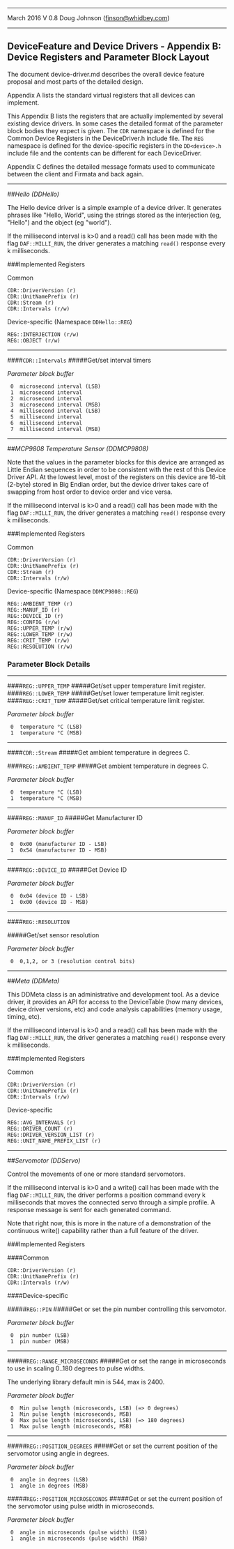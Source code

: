 
----------
March 2016 V 0.8  Doug Johnson (finson@whidbey.com) 

----------

## DeviceFeature and Device Drivers - Appendix B: Device Registers and Parameter Block Layout

The document device-driver.md describes the overall device feature proposal and most parts of the detailed design.  

Appendix A lists the standard virtual registers that all devices can implement.

This Appendix B lists the registers that are actually implemented by several existing device drivers.  In some cases the detailed format of the parameter block bodies they expect is given.  The `CDR` namespace is defined for the Common Device Registers in the DeviceDriver.h include file.  The `REG` namespace is defined for the device-specific registers in the `DD<device>.h` include file and the contents can be different for each DeviceDriver.

Appendix C defines the detailed message formats used to communicate between the client and Firmata and back again.

---
##*Hello (DDHello)*

The Hello device driver is a simple example of a device driver.  It generates phrases like "Hello, World", using the strings stored as the interjection (eg, "Hello") and the object (eg "world").  

If the millisecond interval is k\>0 and a read() call has been made with the flag `DAF::MILLI_RUN`, the driver generates a matching `read()` response every k milliseconds.  

###Implemented Registers

Common

    CDR::DriverVersion (r)
    CDR::UnitNamePrefix (r)
    CDR::Stream (r)
    CDR::Intervals (r/w)

Device-specific (Namespace `DDHello::REG`)

    REG::INTERJECTION (r/w)
    REG::OBJECT (r/w)

---
####`CDR::Intervals`
#####Get/set interval timers

*Parameter block buffer*

     0  microsecond interval (LSB)
     1  microsecond interval
     2  microsecond interval
     3  microsecond interval (MSB)
     4  millisecond interval (LSB)
     5  millisecond interval
     6  millisecond interval
     7  millisecond interval (MSB)

---
##*MCP9808 Temperature Sensor (DDMCP9808)*

Note that the values in the parameter blocks for this device are arranged as Little Endian sequences in order to be consistent with the rest of this Device Driver API.  At the lowest level, most of the registers on this device are 16-bit (2-byte) stored in Big Endian order, but the device driver takes care of swapping from host order to device order and vice versa.

If the millisecond interval is k\>0 and a read() call has been made with the flag `DAF::MILLI_RUN`, the driver generates a matching `read()` response every k milliseconds.  

###Implemented Registers

Common

    CDR::DriverVersion (r)
    CDR::UnitNamePrefix (r)
    CDR::Stream (r)
    CDR::Intervals (r/w)

Device-specific (Namespace `DDMCP9808::REG`)

    REG::AMBIENT_TEMP (r)
    REG::MANUF_ID (r)
    REG::DEVICE_ID (r)
    REG::CONFIG (r/w)
    REG::UPPER_TEMP (r/w)
    REG::LOWER_TEMP (r/w)
    REG::CRIT_TEMP (r/w)
    REG::RESOLUTION (r/w)

### Parameter Block Details

---
####`REG::UPPER_TEMP`
#####Get/set upper temperature limit register.
####`REG::LOWER_TEMP`
#####Get/set lower temperature limit register.
####`REG::CRIT_TEMP`
#####Get/set critical temperature limit register.

*Parameter block buffer*

     0  temperature °C (LSB)
     1  temperature °C (MSB)

---
####`CDR::Stream`
#####Get ambient temperature in degrees C.

####`REG::AMBIENT_TEMP`
#####Get ambient temperature in degrees C.

*Parameter block buffer*

     0  temperature °C (LSB)
     1  temperature °C (MSB)

---
####`REG::MANUF_ID`
#####Get Manufacturer ID

*Parameter block buffer*

     0  0x00 (manufacturer ID - LSB)
     1  0x54 (manufacturer ID - MSB)

---
####`REG::DEVICE_ID`
#####Get Device ID

*Parameter block buffer* 

     0  0x04 (device ID - LSB)
     1  0x00 (device ID - MSB)

---
####`REG::RESOLUTION`

#####Get/set sensor resolution

*Parameter block buffer*

     0  0,1,2, or 3 (resolution control bits)

---
##*Meta (DDMeta)*

This DDMeta class is an administrative and development tool.  As a device
driver, it provides an API for access to the DeviceTable (how many devices, device driver versions, etc) and code analysis capabilities (memory usage, timing, etc).

If the millisecond interval is k\>0 and a read() call has been made with the flag `DAF::MILLI_RUN`, the driver generates a matching `read()` response every k milliseconds.  

###Implemented Registers

Common

    CDR::DriverVersion (r)
    CDR::UnitNamePrefix (r)
    CDR::Intervals (r/w)

Device-specific

    REG::AVG_INTERVALS (r)
    REG::DRIVER_COUNT (r)
    REG::DRIVER_VERSION_LIST (r)
    REG::UNIT_NAME_PREFIX_LIST (r)

---

##*Servomotor (DDServo)*

Control the movements of one or more standard servomotors.

If the millisecond interval is k\>0 and a write() call has been made with the flag `DAF::MILLI_RUN`, the driver performs a position command every k milliseconds that moves the connected servo through a simple profile. A response message is sent for each generated command.

Note that right now, this is more in the nature of a demonstration of the continuous write() capability rather than a full feature of the driver.  

###Implemented Registers

####Common

    CDR::DriverVersion (r)
    CDR::UnitNamePrefix (r)
    CDR::Intervals (r/w)

####Device-specific

#####`REG::PIN`
#####Get or set the pin number controlling this servomotor.

*Parameter block buffer*

     0  pin number (LSB)
     1  pin number (MSB)


---
#####`REG::RANGE_MICROSECONDS`
#####Get or set the range in microseconds to use in scaling 0..180 degrees to pulse widths.

The underlying library default min is 544, max is 2400.

*Parameter block buffer*

     0  Min pulse length (microseconds, LSB) (=> 0 degrees)
     1  Min pulse length (microseconds, MSB)
     0  Max pulse length (microseconds, LSB) (=> 180 degrees)
     1  Max pulse length (microseconds, MSB)

---
#####`REG::POSITION_DEGREES`
#####Get or set the current position of the servomotor using angle in degrees.

*Parameter block buffer*

     0  angle in degrees (LSB)
     1  angle in degrees (MSB)

#####`REG::POSITION_MICROSECONDS`
#####Get or set the current position of the servomotor using pulse width in microseconds.

*Parameter block buffer*

     0  angle in microseconds (pulse width) (LSB)
     1  angle in microseconds (pulse width) (MSB)
